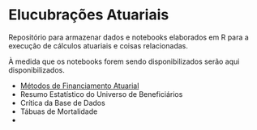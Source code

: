 # Elucubrações Atuariais

Repositório para armazenar dados e notebooks elaborados em R para a execução de cálculos atuariais e coisas relacionadas.

À medida que os notebooks forem sendo disponibilizados serão aqui disponibilizados.

* [Métodos de Financiamento Atuarial](https://colab.research.google.com/drive/1WZWnvOeVF6TusKDf9SiozeUgBfIxzpi2?usp=sharing)
* Resumo Estatístico do Universo de Beneficiários
* Crítica da Base de Dados
* Tábuas de Mortalidade
* 
